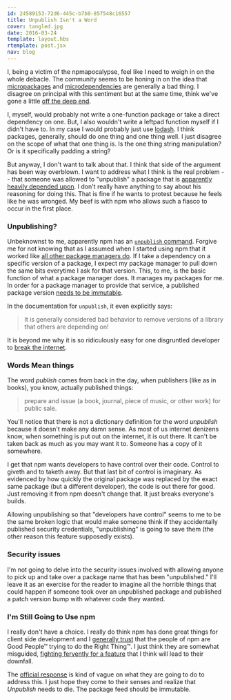 ```yaml
---
id: 24589153-72d6-445c-b7b0-857548c16557
title: Unpublish Isn't a Word
cover: tangled.jpg
date: 2016-03-24
template: layout.hbs
rtemplate: post.jsx
nav: blog
---
```


I, being a victim of the npmapocalypse, feel like I need to weigh in on the whole debacle. The community seems to be honing in on the idea that [micropackages](http://lucumr.pocoo.org/2016/3/24/open-source-trust-scaling/) and [microdependencies](http://www.haneycodes.net/npm-left-pad-have-we-forgotten-how-to-program/) are generally a bad thing. I disagree on principal with this sentiment but at the same time, think we've gone a little [off the deep end](https://www.npmjs.com/package/true).

I, myself, would probably not write a one-function package or take a direct dependency on one. But, I also wouldn't write a leftpad function myself if I didn't have to. In my case I would probably just use [lodash](https://lodash.com/docs#padStart). I think packages, generally, should do one thing and one thing well. I just disagree on the scope of what that one thing is. Is the one thing string manipulation? Or is it specifically padding a string?

But anyway, I don't want to talk about that. I think that side of the argument has been way overblown. I want to address what I think is the real problem -- that someone was allowed to "unpublish" a package that is [apparently heavily depended upon](https://medium.com/@azerbike/i-ve-just-liberated-my-modules-9045c06be67c). I don't really have anything to say about his reasoning for doing this. That is fine if he wants to protest because he feels like he was wronged. My beef is with npm who allows such a fiasco to occur in the first place.

### Unpublishing?

Unbeknownst to me, apparently npm has an [`unpublish` command](https://docs.npmjs.com/cli/unpublish). Forgive me for not knowing that as I assumed when I started using npm that it worked like [all other package managers do](https://docs.nuget.org/create/deleting-packages). If I take a dependency on a specific version of a package, I expect my package manager to pull down the same bits everytime I ask for that version. This, to me, is the basic function of what a package manager does. It manages my packages for me. In order for a package manager to provide that service, a published package version [needs to be immutable](https://evertpot.com/npm-revoke-breaks-the-build/).

In the documentation for `unpublish`, it even explicitly says:

> It is generally considered bad behavior to remove versions of a library that others are depending on!

It is beyond me why it is so ridiculously easy for one disgruntled developer to [break the internet](https://twitter.com/jbogard/status/712845471882948608).

### Words Mean things

The word _publish_ comes from back in the day, when publishers (like as in books), you know, actually published things:

> prepare and issue (a book, journal, piece of music, or other work) for public sale.

You'll notice that there is not a dictionary definition for the word _unpublish_ because it doesn't make any damn sense. As most of us internet denizens know, when something is put out on the internet, it is out there. It can't be taken back as much as you may want it to. Someone has a copy of it somewhere.

I get that npm wants developers to have control over their code. Control to giveth and to taketh away. But that last bit of control is imaginary. As evidenced by how quickly the original package was replaced by the exact same package (but a different developer), the code is out there for good. Just removing it from npm doesn't change that. It just breaks everyone's builds.

Allowing unpublishing so that "developers have control" seems to me to be the same broken logic that would make someone think if they accidentally published security credentials, "unpublishing" is going to save them (the other reason this feature supposedly exists).

### Security issues

I'm not going to delve into the security issues involved with allowing anyone to pick up and take over a package name that has been "unpublished." I'll leave it as an exercise for the reader to imagine all the horrible things that could happen if someone took over an unpublished package and published a patch version bump with whatever code they wanted.

### I'm Still Going to Use npm

I really don't have a choice. I really do think npm has done great things for client side development and I [generally trust](https://github.com/npm/npm/issues/12045) that the people of npm are Good People&trade; trying to do the Right Thing&trade;. I just think they are somewhat misguided, [fighting fervently for a feature](https://github.com/npm/npm/pull/12017) that I think will lead to their downfall.

The [official response](http://blog.npmjs.org/post/141577284765/kik-left-pad-and-npm) is kind of vague on what they are going to do to address this. I just hope they come to their senses and realize that _Unpublish_ needs to die. The package feed should be immutable.
